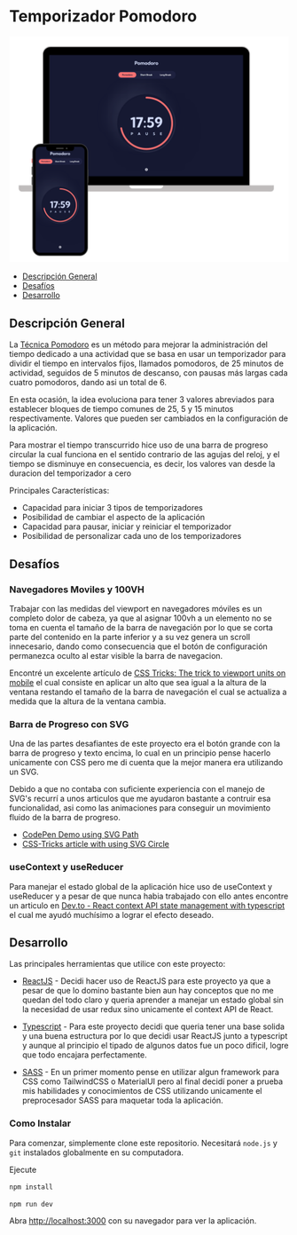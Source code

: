 # Temporizador Pomodoro

![Pomodoro App Preview](./readme-preview.png)

- [Descripción General](#descripción-general)
- [Desafíos](#desafíos)
- [Desarrollo](#desarrollo)

## Descripción General

La [Técnica Pomodoro](https://es.wikipedia.org/wiki/T%C3%A9cnica_Pomodoro) es un método para mejorar la administración del tiempo dedicado a una actividad que se basa en usar un temporizador para dividir el tiempo en intervalos fijos, llamados pomodoros, de 25 minutos de actividad, seguidos de 5 minutos de descanso, con pausas más largas cada cuatro pomodoros, dando asi un total de 6.

En esta ocasión, la idea evoluciona para tener 3 valores abreviados para establecer bloques de tiempo comunes de 25, 5 y 15 minutos respectivamente. Valores que pueden ser cambiados en la configuración de la aplicación.

Para mostrar el tiempo transcurrido hice uso de una barra de progreso circular la cual funciona en el sentido contrario de las agujas del reloj, y el tiempo se disminuye en consecuencia, es decir, los valores van desde la duracion del temporizador a cero

Principales Características:

- Capacidad para iniciar 3 tipos de temporizadores
- Posibilidad de cambiar el aspecto de la aplicación
- Capacidad para pausar, iniciar y reiniciar el temporizador
- Posibilidad de personalizar cada uno de los temporizadores

## Desafíos

### Navegadores Moviles y 100VH

Trabajar con las medidas del viewport en navegadores móviles es un completo dolor de cabeza, ya que al asignar 100vh a un elemento no se toma en cuenta el tamaño de la barra de navegación por lo que se corta parte del contenido en la parte inferior y a su vez genera un scroll innecesario, dando como consecuencia que el botón de configuración permanezca oculto al estar visible la barra de navegacion.

Encontré un excelente artículo de [CSS Tricks: The trick to viewport units on mobile](https://css-tricks.com/the-trick-to-viewport-units-on-mobile/) el cual consiste en aplicar un alto que sea igual a la altura de la ventana restando el tamaño de la barra de navegación el cual se actualiza a medida que la altura de la ventana cambia.

### Barra de Progreso con SVG

Una de las partes desafiantes de este proyecto era el botón grande con la barra de progreso y texto encima, lo cual en un principio pense hacerlo unicamente con CSS pero me di cuenta que la mejor manera era utilizando un SVG.

Debido a que no contaba con suficiente experiencia con el manejo de SVG's recurrí a unos articulos que me ayudaron bastante a contruir esa funcionalidad, asi como las animaciones para conseguir un movimiento fluido de la barra de progreso.

- [CodePen Demo using SVG Path](https://codepen.io/web-tiki/pen/qEGvMN)
- [CSS-Tricks article with using SVG Circle](https://css-tricks.com/building-progress-ring-quickly)

### useContext y useReducer

Para manejar el estado global de la aplicación hice uso de useContext y useReducer y a pesar de que nunca habia trabajado con ello antes encontre un articulo en [Dev.to - React context API state management with typescript](https://dev.to/forinda/react-context-api-state-management-with-typescript-193f) el cual me ayudó muchísimo a lograr el efecto deseado.

## Desarrollo

Las principales herramientas que utilice con este proyecto:

- [ReactJS](https://reactjs.org) - Decidi hacer uso de ReactJS para este proyecto ya que a pesar de que lo domino bastante bien aun hay conceptos que no me quedan del todo claro y queria aprender a manejar un estado global sin la necesidad de usar redux sino unicamente el context API de React.

- [Typescript](https://www.typescriptlang.org) - Para este proyecto decidi que queria tener una base solida y una buena estructura por lo que decidi usar ReactJS junto a typescript y aunque al principio el tipado de algunos datos fue un poco dificil, logre que todo encajara perfectamente.

- [SASS](https://sass-lang.com) - En un primer momento pense en utilizar algun framework para CSS como TailwindCSS o MaterialUI pero al final decidí poner a prueba mis habilidades y conocimientos de CSS utilizando unicamente el preprocesador SASS para maquetar toda la aplicación.

### Como Instalar

Para comenzar, simplemente clone este repositorio. Necesitará `node.js` y `git` instalados globalmente en su computadora.

Ejecute

```bash
npm install
```

```bash
npm run dev
```

Abra [http://localhost:3000](http://localhost:3000) con su navegador para ver la aplicación.

